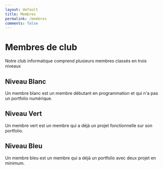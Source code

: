```yaml
---
layout: default
title: Membres
permalink: /membres
comments: false
---
```

# Membres de club

Notre club informatique comprend plusieurs membres classés en trois niveaux

## Niveau Blanc

Un membre blanc est un membre débutant en programmation et qui n'a pas un portfolio numérique.

## Niveau Vert 

Un membre vert est un membre qui a déjà un projet fonctionnelle sur son portfolio.

## Niveau Bleu

Un membre bleu est un membre qui a déjà un portfolio avec deux projet en minimum.